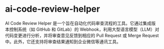 # ai-code-review-helper
AI Code Review Helper 是一个旨在自动化代码审查流程的工具。它通过集成版本控制系统（如 GitHub 和 GitLab）的 Webhook，利用大型语言模型（LLM）对代码变更进行分析，并将审查意见反馈到相应的 Pull Request 或 Merge Request 中。此外，它还支持将审查结果通知到企业微信等通讯工具。

